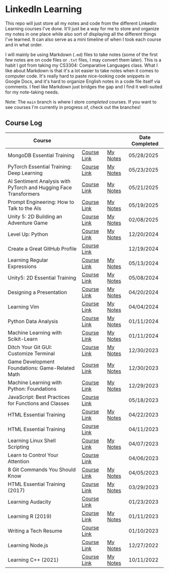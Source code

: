 # LinkedIn Learning

This repo will just store all my notes and code from the different LinkedIn
Learning courses I've done. It'll just be a way for me to store and organize my
notes in one place while also sort of displaying all the different things I've
learned. It can also serve as a mini timeline of when I took each course and in
what order.

I will mainly be using Markdown (`.md`) files to take notes (some of the first
few notes are on code files or `.txt` files, I may convert them later). This is
a habit I got from taking my CS3304: Comparative Languages class. What I like
about Markdown is that it's a lot easier to take notes when it comes to computer
code. It's really hard to paste nice-looking code snippets in Google Docs, and
it's hard to organize English notes in a code file itself via comments. I feel
like Markdown just bridges the gap and I find it well-suited for my note-taking
needs.

Note: The `main` branch is where I store _completed_ courses. If you want to see
courses I'm currently in progress of, check out the branches!

## Course Log

| Course                                                           |                                                                                                                   |                                                                                                      | Date Completed |
| ---------------------------------------------------------------- | ----------------------------------------------------------------------------------------------------------------- | ---------------------------------------------------------------------------------------------------- | -------------- |
| MongoDB Essential Training                                       | [Course Link](https://www.linkedin.com/learning/mongodb-essential-training)                                       | [My Notes](https://github.com/tikkikkit21/LinkedInLearning/tree/main/Misc/MongoDB)                   | 05/28/2025     |
| PyTorch Essential Training: Deep Learning                        | [Course Link](https://www.linkedin.com/learning/pytorch-essential-training-deep-learning-23753149)                | [My Notes](https://github.com/tikkikkit21/LinkedInLearning/tree/main/Python/PyTorch)                 | 05/23/2025     |
| AI Sentiment Analysis with PyTorch and Hugging Face Transformers | [Course Link](https://www.linkedin.com/learning/ai-sentiment-analysis-with-pytorch-and-hugging-face-transformers) | [My Notes](https://github.com/tikkikkit21/LinkedInLearning/tree/main/Python/SentimentAnalysis)       | 05/21/2025     |
| Prompt Engineering: How to Talk to the AIs                       | [Course Link](https://www.linkedin.com/learning/unity-5-2d-building-an-adventure-game)                            | [My Notes](https://github.com/tikkikkit21/LinkedInLearning/tree/main/Misc/PromptEngineering)         | 05/19/2025     |
| Unity 5: 2D Building an Adventure Game                           | [Course Link](https://www.linkedin.com/learning/prompt-engineering-how-to-talk-to-the-ais/talking-to-the-ais)     | [My Notes](https://github.com/tikkikkit21/LinkedInLearning/tree/main/Unity/Unity2DEssentialTraining) | 02/08/2025     |
| Level Up: Python                                                 | [Course Link](https://www.linkedin.com/learning/level-up-python)                                                  | [My Notes](https://github.com/tikkikkit21/LinkedInLearning/tree/main/Python/LevelUp)                 | 12/20/2024     |
| Create a Great GitHub Profile                                    | [Course Link](https://www.linkedin.com/learning/craft-a-great-github-profile/create-a-great-github-profile)       |                                                                                                      | 12/19/2024     |
| Learning Regular Expressions                                     | [Course Link](https://www.linkedin.com/learning/learning-regular-expressions-15586553)                            | [My Notes](https://github.com/tikkikkit21/LinkedInLearning/tree/main/Misc/RegEx)                     | 05/13/2024     |
| Unity5: 2D Essential Training                                    | [Course Link](https://www.linkedin.com/learning/unity-5-2d-essential-training)                                    | [My Notes](https://github.com/tikkikkit21/LinkedInLearning/tree/main/Unity/Unity2DEssentialTraining) | 05/08/2024     |
| Designing a Presentation                                         | [Course Link](https://www.linkedin.com/learning/designing-a-presentation-14176816)                                | [My Notes](https://github.com/tikkikkit21/LinkedInLearning/tree/main/Misc/DesigningPresentation)     | 04/20/2024     |
| Learning Vim                                                     | [Course Link](https://www.linkedin.com/learning/learning-vim)                                                     | [My Notes](https://github.com/tikkikkit21/LinkedInLearning/tree/main/Linux/Vim)                      | 04/04/2024     |
| Python Data Analysis                                             | [Course Link](https://www.linkedin.com/learning/python-data-analysis-2)                                           | [My Notes](https://github.com/tikkikkit21/LinkedInLearning/tree/main/Python/DataAnalysis)            | 01/11/2024     |
| Machine Learning with Scikit-Learn                               | [Course Link](https://www.linkedin.com/learning/machine-learning-with-scikit-learn)                               | [My Notes](https://github.com/tikkikkit21/LinkedInLearning/tree/main/Python/ScikitLearn)             | 01/11/2024     |
| Ditch Your Git GUI: Customize Terminal                           | [Course Link](https://www.linkedin.com/learning/ditch-your-git-gui-customize-terminal)                            | [My Notes](https://github.com/tikkikkit21/LinkedInLearning/tree/main/Git/CustomizeTerminal)          | 12/30/2023     |
| Game Development Foundations: Game-Related Math                  | [Course Link](https://www.linkedin.com/learning/game-development-foundations-game-related-math)                   | [My Notes](https://github.com/tikkikkit21/LinkedInLearning/tree/main/Misc/GameMath)                  | 12/30/2023     |
| Machine Learning with Python: Foundations                        | [Course Link](https://www.linkedin.com/learning/machine-learning-with-python-foundations)                         | [My Notes](https://github.com/tikkikkit21/LinkedInLearning/tree/main/Python/MachineLearning)         | 12/29/2023     |
| JavaScript: Best Practices for Functions and Classes             | [Course Link](https://www.linkedin.com/learning/javascript-best-practices-for-functions-and-classes)              |                                                                                                      | 05/18/2023     |
| HTML Essential Training                                          | [Course Link](https://www.linkedin.com/learning/html-essential-training-4)                                        | [My Notes](https://github.com/tikkikkit21/LinkedInLearning/tree/main/HTML/EssentialTraining)         | 04/22/2023     |
| HTML Essential Training                                          | [Course Link](https://www.linkedin.com/learning/2d-game-design-and-development-essential-training)                |                                                                                                      | 04/11/2023     |
| Learning Linux Shell Scripting                                   | [Course Link](https://www.linkedin.com/learning/learning-linux-shell-scripting-2018)                              | [My Notes](https://github.com/tikkikkit21/LinkedInLearning/tree/main/Linux/BashScripting)            | 04/07/2023     |
| Learn to Control Your Attention                                  | [Course Link](https://www.linkedin.com/learning/learn-to-control-your-attention)                                  |                                                                                                      | 04/06/2023     |
| 8 Git Commands You Should Know                                   | [Course Link](https://www.linkedin.com/learning/8-git-commands-you-should-know-16027523)                          | [My Notes](https://github.com/tikkikkit21/LinkedInLearning/tree/main/Git/8Commands)                  | 04/05/2023     |
| HTML Essential Training (2017)                                   | [Course Link](https://www.linkedin.com/learning/html-essential-training-2017)                                     | [My Notes](https://github.com/tikkikkit21/LinkedInLearning/tree/main/HTML/EssentialTraining)         | 03/29/2023     |
| Learning Audacity                                                | [Course Link](https://www.linkedin.com/learning/learning-audacity-2)                                              |                                                                                                      | 01/23/2023     |
| Learning R (2019)                                                | [Course Link](https://www.linkedin.com/learning/learning-r-2019)                                                  | [My Notes](https://github.com/tikkikkit21/LinkedInLearning/tree/main/R/LearningR)                    | 01/11/2023     |
| Writing a Tech Resume                                            | [Course Link](https://www.linkedin.com/learning/writing-a-tech-resume)                                            |                                                                                                      | 01/10/2023     |
| Learning Node.js                                                 | [Course Link](https://www.linkedin.com/learning/learning-node-js-2017)                                            | [My Notes](https://github.com/tikkikkit21/LinkedInLearning/tree/main/JavaScript/ChatApp)             | 12/27/2022     |
| Learning C++ (2021)                                              | [Course Link](https://www.linkedin.com/learning/learning-c-plus-plus-2021)                                        | [My Notes](https://github.com/tikkikkit21/LinkedInLearning/tree/main/C%2B%2B/Basics)                 | 10/11/2022     |
